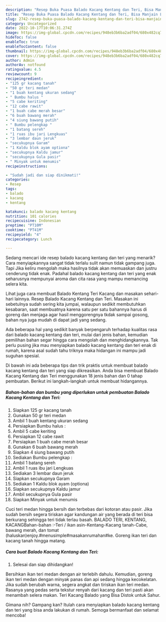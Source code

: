 ```yaml
---
description: "Resep Buka Puasa Balado Kacang Kentang dan Teri, Bisa Manjain Lidah"
title: "Resep Buka Puasa Balado Kacang Kentang dan Teri, Bisa Manjain Lidah"
slug: 2742-resep-buka-puasa-balado-kacang-kentang-dan-teri-bisa-manjain-lidah
category: Uncategorized
date: 2022-10-17T10:06:31.274Z
image: https://img-global.cpcdn.com/recipes/948eb3b6ba2adf04/680x482cq70/balado-kacang-kentang-dan-teri-foto-resep-utama.jpg
hideToc: false
enableToc: true
enableTocContent: false
thumbnail: https://img-global.cpcdn.com/recipes/948eb3b6ba2adf04/680x482cq70/balado-kacang-kentang-dan-teri-foto-resep-utama.jpg
cover: https://img-global.cpcdn.com/recipes/948eb3b6ba2adf04/680x482cq70/balado-kacang-kentang-dan-teri-foto-resep-utama.jpg
author: Admin
authorAv: notfound
ratingvalue: 4.5
reviewcount: 9
recipeingredient:
- "125 gr kacang tanah"
- "50 gr teri medan"
- "1 buah kentang ukuran sedang"
- " Bumbu halus "
- "5 cabe keriting"
- "12 cabe rawit"
- "1 buah cabe merah besar"
- "6 buah bawang merah"
- "4 siung bawang putih"
- " Bumbu pelengkap "
- "1 batang sereh"
- "1 ruas ibu jari Lengkuas"
- "3 lembar daun jeruk"
- "secukupnya Garam"
- "1 Kaldu blok ayam optiona"
- "secukupnya Kaldu jamur"
- "secukupnya Gula pasir"
- " Minyak untuk menumis"
recipeinstructions:

- "Sudah jadi dan siap dinikmati!"
categories:
- Resep
tags:
- balado
- kacang
- kentang

katakunci: balado kacang kentang 
nutrition: 101 calories
recipecuisine: Indonesian
preptime: "PT10M"
cooktime: "PT41M"
recipeyield: "4"
recipecategory: Lunch

---
```



Sedang mencari ide resep balado kacang kentang dan teri yang menarik? Cara menyiapkannya sangat tidak terlalu sulit namun tidak gampang juga. Tapi Jika keliru mengolah maka hasilnya tidak akan memuaskan dan justru cenderung tidak enak. Padahal balado kacang kentang dan teri yang enak seharusnya mempunyai aroma dan cita rasa yang mampu memancing selera kita.


Lihat juga cara membuat Balado Kentang Teri Kacang dan masakan sehari-hari lainnya. Resep Balado Kacang Kentang dan Teri. Masakan ini sebetulnya sudah sering kita jumpai, walaupun sedikit membutuhkan kesabaran, saat membuatnya karena satu per satu bahannya harus di goreng dan menjaga agar hasil menggorengnya tkdak sampai gosong, bahan nya juga mudah di dapat jadi yang sedang.

Ada beberapa hal yang sedikit banyak berpengaruh terhadap kualitas rasa dari balado kacang kentang dan teri, mulai dari jenis bahan, kemudian pemilihan bahan segar hingga cara mengolah dan menghidangkannya. Tak perlu pusing jika mau menyiapkan balado kacang kentang dan teri enak di rumah, karena asal sudah tahu triknya maka hidangan ini mampu jadi suguhan spesial.


Di bawah ini ada beberapa tips dan trik praktis untuk membuat balado kacang kentang dan teri yang siap dikreasikan. Anda bisa membuat Balado Kacang Kentang dan Teri menggunakan 18 jenis bahan dan 0 tahap pembuatan. Berikut ini langkah-langkah untuk membuat hidangannya.

<!--inarticleads1-->

##### Bahan-bahan dan bumbu yang diperlukan untuk pembuatan Balado Kacang Kentang dan Teri:

1. Siapkan 125 gr kacang tanah
1. Gunakan 50 gr teri medan
1. Ambil 1 buah kentang ukuran sedang
1. Persiapkan  Bumbu halus :
1. Ambil 5 cabe keriting
1. Persiapkan 12 cabe rawit
1. Persiapkan 1 buah cabe merah besar
1. Gunakan 6 buah bawang merah
1. Siapkan 4 siung bawang putih
1. Sediakan  Bumbu pelengkap :
1. Ambil 1 batang sereh
1. Ambil 1 ruas ibu jari Lengkuas
1. Sediakan 3 lembar daun jeruk
1. Siapkan secukupnya Garam
1. Sediakan 1 Kaldu blok ayam (optiona)
1. Siapkan secukupnya Kaldu jamur
1. Ambil secukupnya Gula pasir
1. Siapkan  Minyak untuk menumis


Cuci teri medan hingga bersih dan terbebas dari kotoran atau pasir. Jika sudah bersih segera tiriskan agar kandungan air yang berada di teri bisa berkurang sehingga teri tidak terlau basah. BALADO TERI, KENTANG, KACANGBahan-bahan :-Teri / ikan asin-Kentang-Kacang tanah-Cabe, bawang merah, dan tomat (haluskan)enjoy.#menusimple#masakanrumahan#ke. Goreng ikan teri dan kacang tanah hingga matang. 

<!--inarticleads2-->

##### Cara buat Balado Kacang Kentang dan Teri:


1. Selesai dan siap dihidangkan!

Bersihkan ikan teri medan dengan air terlebih dahulu. Kemudian, goreng ikan teri medan dengan minyak panas dan api sedang hingga kecokelatan. Jika sudah berubah warna, segera angkat dan tiriskan ikan teri medan. Rasanya yang pedas serta tekstur renyah dari kacang dan teri pasti akan menambah selera makan. Teri Kacang Balado yang Bisa Distok untuk Sahur. 

Gimana nih? Gampang kan? Itulah cara menyiapkan balado kacang kentang dan teri yang bisa anda lakukan di rumah. Semoga bermanfaat dan selamat mencoba!
